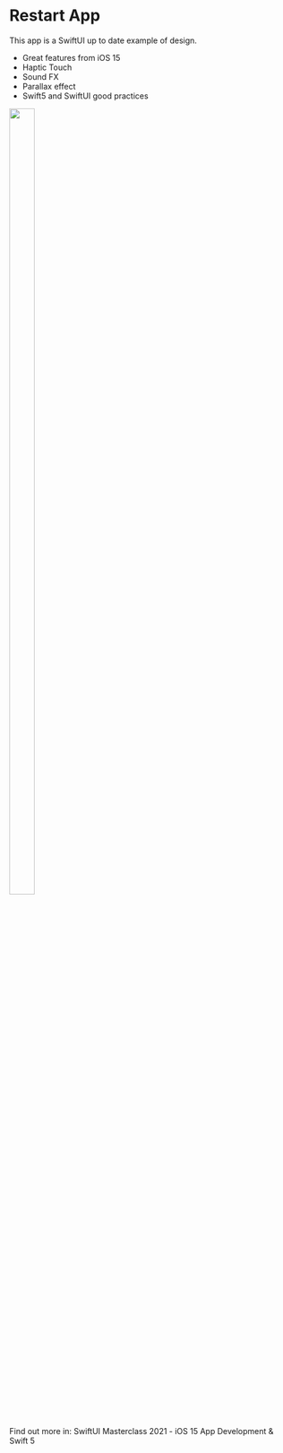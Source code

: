 # Restart App
This app is a SwiftUI up to date example of design.

- Great features from iOS 15
- Haptic Touch
- Sound FX
- Parallax effect
- Swift5 and SwiftUI good practices




<a href="#">
    <img align="center" width="30%" height="60%" src="image.gif">
</a>

Find out more in:
SwiftUI Masterclass 2021 - iOS 15 App Development & Swift 5
